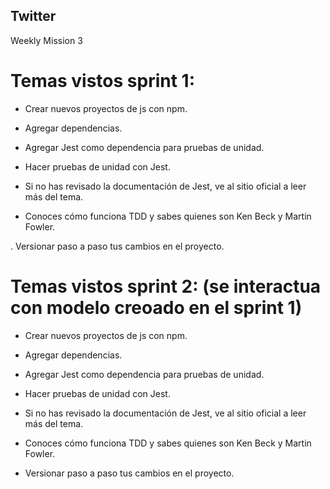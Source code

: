 ## Twitter
Weekly Mission 3

# Temas vistos sprint 1:

- Crear nuevos proyectos de js con npm.

- Agregar dependencias.

- Agregar Jest como dependencia para pruebas de unidad.

- Hacer pruebas de unidad con Jest.

- Si no has revisado la documentación de Jest, ve al sitio oficial a leer más del tema.

- Conoces cómo funciona TDD y sabes quienes son Ken Beck y Martin Fowler.

. Versionar paso a paso tus cambios en el proyecto.

# Temas vistos sprint 2: (se interactua con modelo creoado en el sprint 1)

- Crear nuevos proyectos de js con npm.

- Agregar dependencias.

- Agregar Jest como dependencia para pruebas de unidad.

- Hacer pruebas de unidad con Jest.

- Si no has revisado la documentación de Jest, ve al sitio oficial a leer más del tema.

- Conoces cómo funciona TDD y sabes quienes son Ken Beck y Martin Fowler.

- Versionar paso a paso tus cambios en el proyecto.

